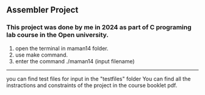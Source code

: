 ## Assembler Project
### This project was done by me in 2024 as part of C programing lab course in the Open university.





1. open the terminal in maman14 folder.
2. use make command.
3. enter the command ./maman14 (input filename)
-----------------------------------------
you can find test files for input in the "testfiles" folder
You can find all the instractions and constraints of the project in the course booklet pdf.


